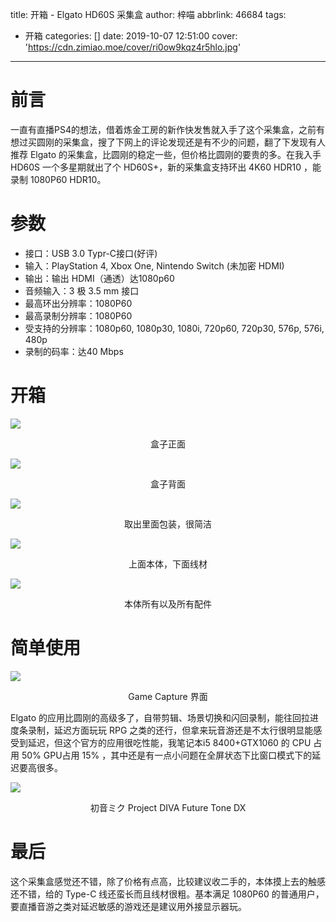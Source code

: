 title: 开箱 - Elgato HD60S 采集盒
author: 梓喵
abbrlink: 46684
tags: 
 - 开箱
categories: []
date: 2019-10-07 12:51:00
cover: 'https://cdn.zimiao.moe/cover/ri0ow9kqz4r5hlo.jpg'
---
# 前言
一直有直播PS4的想法，借着炼金工房的新作快发售就入手了这个采集盒，之前有想过买圆刚的采集盒，搜了下网上的评论发现还是有不少的问题，翻了下发现有人推荐 Elgato 的采集盒，比圆刚的稳定一些，但价格比圆刚的要贵的多。在我入手 HD60S 一个多星期就出了个 HD60S+，新的采集盒支持环出 4K60 HDR10 ，能录制 1080P60 HDR10。

# 参数
- 接口：USB 3.0 Typr-C接口(好评)
- 输入：PlayStation 4, Xbox One, Nintendo Switch (未加密 HDMI)
- 输出：输出 HDMI（通透）达1080p60
- 音频输入：3 极 3.5 mm 接口
- 最高环出分辨率：1080P60
- 最高录制分辨率：1080P60
- 受支持的分辨率：1080p60, 1080p30, 1080i, 720p60, 720p30, 576p, 576i, 480p
- 录制的码率：达40 Mbps

# 开箱
![](https://cdn.zimiao.moe/46684/posts_46684_p0.jpg)
<center>盒子正面</center >

![](https://cdn.zimiao.moe/46684/posts_46684_p1.jpg)
<center>盒子背面</center >

![](https://cdn.zimiao.moe/46684/posts_46684_p2.jpg)
<center>取出里面包装，很简洁</center >

![](https://cdn.zimiao.moe/46684/posts_46684_p3.jpg)
<center>上面本体，下面线材</center >

![](https://cdn.zimiao.moe/46684/posts_46684_p4.jpg)
<center>本体所有以及所有配件</center >

# 简单使用
![](https://cdn.zimiao.moe/46684/posts_46684_p5.jpg)
<center>Game Capture 界面</center >

Elgato 的应用比圆刚的高级多了，自带剪辑、场景切换和闪回录制，能往回拉进度条录制，延迟方面玩玩 RPG 之类的还行，但拿来玩音游还是不太行很明显能感受到延迟，但这个官方的应用很吃性能，我笔记本i5 8400+GTX1060 的 CPU 占用 50% GPU占用 15% ，其中还是有一点小问题在全屏状态下比窗口模式下的延迟要高很多。

![](https://cdn.zimiao.moe/46684/posts_46684_p6.jpg)
<center>初音ミク Project DIVA Future Tone DX</center >

# 最后
这个采集盒感觉还不错，除了价格有点高，比较建议收二手的，本体摸上去的触感还不错，给的 Type-C 线还蛮长而且线材很粗。基本满足 1080P60 的普通用户，要直播音游之类对延迟敏感的游戏还是建议用外接显示器玩。